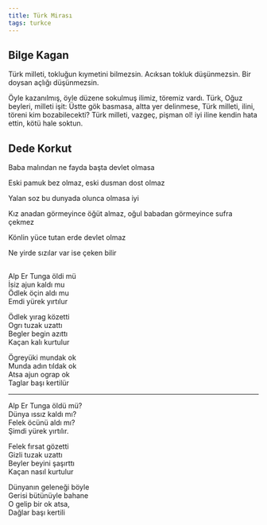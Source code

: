 ```yaml
---
title: Türk Mirası
tags: turkce
---
```


## Bilge Kagan 

Türk milleti, tokluğun kıymetini bilmezsin. Acıksan tokluk düşünmezsin. Bir doysan açlığı düşünmezsin.

Öyle kazanılmış, öyle düzene sokulmuş ilimiz, töremiz vardı. Türk, Oğuz beyleri, milleti işit: Üstte gök basmasa, altta yer delinmese, Türk milleti, ilini, töreni kim bozabilecekti? Türk milleti, vazgeç, pişman ol! iyi iline kendin hata ettin, kötü hale soktun.


## Dede Korkut 

Baba malından ne fayda başta devlet olmasa

Eski pamuk bez olmaz, eski dusman dost olmaz

Yalan soz bu dunyada olunca olmasa iyi 

Kız anadan görmeyince öğüt almaz, oğul babadan görmeyince sufra çekmez

Könlin yüce tutan erde devlet olmaz

Ne yirde sızılar var ise çeken bilir

## 


Alp Er Tunga öldi mü  
İsiz ajun kaldı mu  
Ödlek öçin aldı mu  
Emdi yürek yırtılur  
  
Ödlek yırag közetti  
Ogrı tuzak uzattı  
Begler begin azıttı  
Kaçan kalı kurtulur  
  
Ögreyüki mundak ok  
Munda adın tıldak ok  
Atsa ajun ograp ok  
Taglar başı kertilür  
  
---   
  
Alp Er Tunga öldü mü?  
Dünya ıssız kaldı mı?  
Felek öcünü aldı mı?  
Şimdi yürek yırtılır.  
  
Felek fırsat gözetti  
Gizli tuzak uzattı  
Beyler beyini şaşırttı  
Kaçan nasıl kurtulur  
  
Dünyanın geleneği böyle  
Gerisi bütünüyle bahane  
O gelip bir ok atsa,  
Dağlar başı kertili  